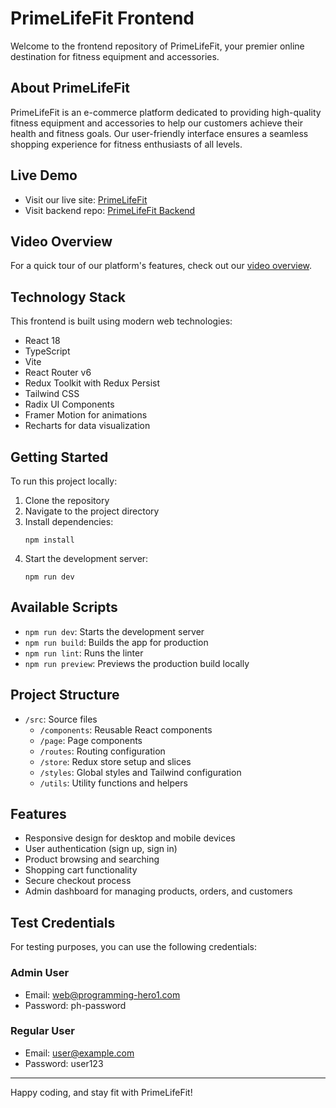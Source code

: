 # PrimeLifeFit Frontend

Welcome to the frontend repository of PrimeLifeFit, your premier online destination for fitness equipment and accessories.

## About PrimeLifeFit

PrimeLifeFit is an e-commerce platform dedicated to providing high-quality fitness equipment and accessories to help our customers achieve their health and fitness goals. Our user-friendly interface ensures a seamless shopping experience for fitness enthusiasts of all levels.

## Live Demo

- Visit our live site: [PrimeLifeFit](https://primelifefit.netlify.app/)
- Visit backend repo: [PrimeLifeFit Backend](https://github.com/the-pujon/PrimeLifeFit-backend)

## Video Overview

For a quick tour of our platform's features, check out our [video overview](https://youtu.be/primelifefit-demo).

## Technology Stack

This frontend is built using modern web technologies:

- React 18
- TypeScript
- Vite
- React Router v6
- Redux Toolkit with Redux Persist
- Tailwind CSS
- Radix UI Components
- Framer Motion for animations
- Recharts for data visualization

## Getting Started

To run this project locally:

1. Clone the repository
2. Navigate to the project directory
3. Install dependencies:
   ```
   npm install
   ```
4. Start the development server:
   ```
   npm run dev
   ```

## Available Scripts

- `npm run dev`: Starts the development server
- `npm run build`: Builds the app for production
- `npm run lint`: Runs the linter
- `npm run preview`: Previews the production build locally

## Project Structure

- `/src`: Source files
  - `/components`: Reusable React components
  - `/page`: Page components
  - `/routes`: Routing configuration
  - `/store`: Redux store setup and slices
  - `/styles`: Global styles and Tailwind configuration
  - `/utils`: Utility functions and helpers

## Features

- Responsive design for desktop and mobile devices
- User authentication (sign up, sign in)
- Product browsing and searching
- Shopping cart functionality
- Secure checkout process
- Admin dashboard for managing products, orders, and customers

## Test Credentials

For testing purposes, you can use the following credentials:

### Admin User

- Email: web@programming-hero1.com
- Password: ph-password

### Regular User

- Email: user@example.com
- Password: user123

---

Happy coding, and stay fit with PrimeLifeFit!
